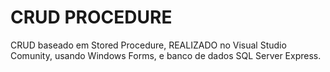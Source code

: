 # CRUD PROCEDURE
CRUD baseado em Stored Procedure, REALIZADO no Visual Studio Comunity, usando Windows Forms, e banco de dados SQL Server Express.
